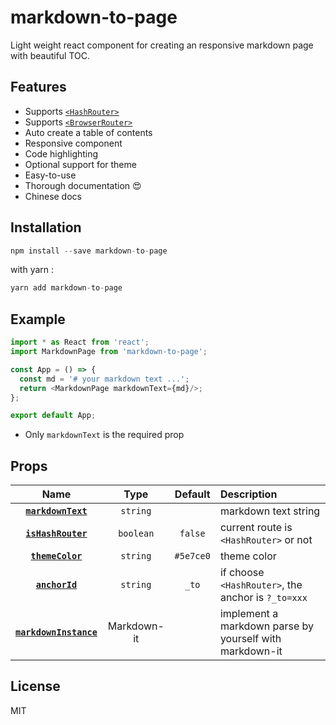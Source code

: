 # markdown-to-page

Light weight react component for creating an responsive markdown page with beautiful TOC.

## Features

* Supports [`<HashRouter>`](https://reactrouter.com/docs/en/v6/api#hashrouter)
* Supports [`<BrowserRouter>`](https://reactrouter.com/docs/en/v6/api#browserrouter)
* Auto create a table of contents
* Responsive component
* Code highlighting
* Optional support for theme
* Easy-to-use
* Thorough documentation 😍
* Chinese docs

## Installation

```js
npm install --save markdown-to-page
```

with yarn :

```js
yarn add markdown-to-page
```

## Example

```js
import * as React from 'react';
import MarkdownPage from 'markdown-to-page';

const App = () => {
  const md = '# your markdown text ...';
  return <MarkdownPage markdownText={md}/>;
};

export default App;
```

* Only `markdownText` is the required prop

## Props

|                           Name                            |               Type                | Default | Description |
|        :-----------------------------------------:        |    :-------------------------:    | :-----: | :---------- |
|        **[`markdownText`](#markdownText)**                |        `string`   |         | markdown text string |
|        **[`isHashRouter`](#isHashRouter)**                |        `boolean`   |    `false`     | current route is `<HashRouter>` or not |
|        **[`themeColor`](#themeColor)**                |        `string`   |    `#5e7ce0`     | theme color |
|        **[`anchorId`](#anchorId)**                |        `string`   |    `_to`    | if choose `<HashRouter>`, the anchor is `?_to=xxx` |
|        **[`markdownInstance`](#markdownInstance)**       |        Markdown-it   |     | implement a markdown parse by yourself with markdown-it  |

## License

MIT

